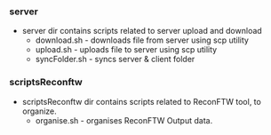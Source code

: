 
### server
* server dir contains scripts related to server upload and download
    * download.sh - downloads file from server using scp utility
    * upload.sh - uploads file to server using scp utility
    * syncFolder.sh - syncs server & client folder

### scriptsReconftw
* scriptsReconftw dir contains scripts related to ReconFTW tool, to organize.
    * organise.sh - organises ReconFTW Output data.